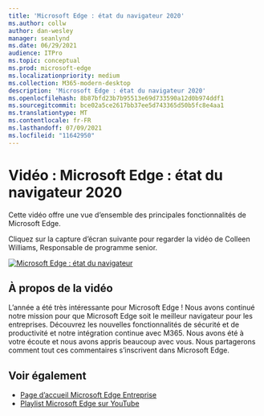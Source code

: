 ```yaml
---
title: 'Microsoft Edge : état du navigateur 2020'
ms.author: collw
author: dan-wesley
manager: seanlynd
ms.date: 06/29/2021
audience: ITPro
ms.topic: conceptual
ms.prod: microsoft-edge
ms.localizationpriority: medium
ms.collection: M365-modern-desktop
description: 'Microsoft Edge : état du navigateur 2020'
ms.openlocfilehash: 8b87bfd23b7b95513e69d733590a12d0b974ddf1
ms.sourcegitcommit: bce02a5ce2617bb37ee5d743365d50b5fc8e4aa1
ms.translationtype: MT
ms.contentlocale: fr-FR
ms.lasthandoff: 07/09/2021
ms.locfileid: "11642950"
---
```

# <a name="video-microsoft-edge-state-of-the-browser-2020"></a>Vidéo : Microsoft Edge : état du navigateur 2020

Cette vidéo offre une vue d’ensemble des principales fonctionnalités de Microsoft Edge.

Cliquez sur la capture d’écran suivante pour regarder la vidéo de Colleen Williams, Responsable de programme senior.

[![Microsoft Edge : état du navigateur](media/microsoft-edge-video-state-of-browser/0.png)](http://www.youtube.com/watch?v=ajdoE4wmzV0 "Microsoft Edge - State of the browser 2020")

## <a name="about-the-video"></a>À propos de la vidéo

L’année a été très intéressante pour Microsoft Edge ! Nous avons continué notre mission pour que Microsoft Edge soit le meilleur navigateur pour les entreprises. Découvrez les nouvelles fonctionnalités de sécurité et de productivité et notre intégration continue avec M365. Nous avons été à votre écoute et nous avons appris beaucoup avec vous. Nous partagerons comment tout ces commentaires s’inscrivent dans Microsoft Edge.

## <a name="see-also"></a>Voir également

- [Page d’accueil Microsoft Edge Entreprise](https://aka.ms/EdgeEnterprise)
- [Playlist Microsoft Edge sur YouTube](https://www.youtube.com/playlist?list=PLXtHYVsvn_b-uXh1tMeYpT-0iD8tD3tFy)